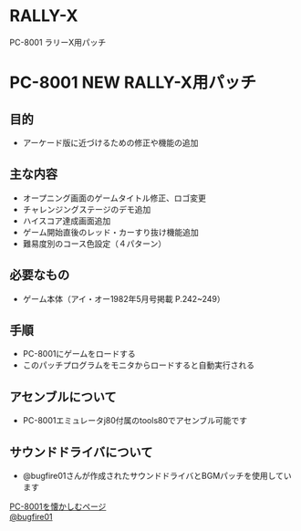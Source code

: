 # RALLY-X
PC-8001 ラリーX用パッチ  
# PC-8001 NEW RALLY-X用パッチ

## 目的
* アーケード版に近づけるための修正や機能の追加

## 主な内容
* オープニング画面のゲームタイトル修正、ロゴ変更  
* チャレンジングステージのデモ追加  
* ハイスコア達成画面追加  
* ゲーム開始直後のレッド・カーすり抜け機能追加  
* 難易度別のコース色設定（４パターン）  

## 必要なもの
* ゲーム本体（アイ・オー1982年5月号掲載 P.242~249）  

## 手順
* PC-8001にゲームをロードする  
* このパッチプログラムをモニタからロードすると自動実行される  

## アセンブルについて
* PC-8001エミュレータj80付属のtools80でアセンブル可能です  

## サウンドドライバについて
* @bugfire01さんが作成されたサウンドドライバとBGMパッチを使用しています

[PC-8001を懐かしむページ](https://bugfire2009.ojaru.jp/bgm.html)  
[@bugfire01](https://twitter.com/bugfire01)  
